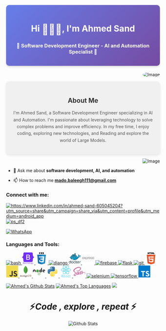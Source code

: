 <div style="background: linear-gradient(135deg, #667eea 0%, #764ba2 100%); border-radius: 10px; box-shadow: 0 4px 6px rgba(0, 0, 0, 0.1), 0 1px 3px rgba(0, 0, 0, 0.08); padding: 20px; margin-bottom: 20px;">
  <h1 style="text-align: center; color: #fff;">Hi <span style="font-size: 1.2em; vertical-align: middle;">✋🏻👀</span>, I'm Ahmed Sand</h1>
  <h3 style="text-align: center; color: #fff;">🚀 Software Development Engineer - AI and Automation Specialist 🤖</h3>
</div>
<p align="right">
  <img src="https://camo.githubusercontent.com/7de37139d0b4c1ce40865e799b446c0e963a3dd8fb68d239707237c40604fa3d/68747470733a2f2f63646e2e6472696262626c652e636f6d2f75736572732f3733303730332f73637265656e73686f74732f363538313234332f6176656e746f2e676966" alt="Image" width="200" style="border-radius: 50%;">
</p>


<div style="background-color: #f0f0f0; padding: 20px; border-radius: 10px; box-shadow: 0 4px 8px rgba(0, 0, 0, 0.1);">
  <h2 style="color: #333; text-align: center;">About Me</h2>
  <p style="color: #555; text-align: center; line-height: 1.6;">I'm Ahmed Sand, a Software Development Engineer specializing in AI and Automation. I'm passionate about leveraging technology to solve complex problems and improve efficiency. In my free time, I enjoy coding, exploring new technologies, and Reading and explore the world of Large Models.</p>
</div>




<p align="right">
  <img src="https://repository-images.githubusercontent.com/588181932/e36ec678-7984-4cdd-8e4c-a3932772ff8e" alt="Image">
</p>

- 💬 Ask me about **software development, AI, and automation**

- 📫 How to reach me **mado.baleegh111@gmail.com**

<h3 align="left">Connect with me:</h3>
<p align="left">
<a href="https://linkedin.com/in/https://www.linkedin.com/in/ahmed-sand-605045204?utm_source=share&utm_campaign=share_via&utm_content=profile&utm_medium=android_app" target="blank"><img align="center" src="https://raw.githubusercontent.com/rahuldkjain/github-profile-readme-generator/master/src/images/icons/Social/linked-in-alt.svg" alt="https://www.linkedin.com/in/ahmed-sand-605045204?utm_source=share&utm_campaign=share_via&utm_content=profile&utm_medium=android_app" height="30" width="40" /></a>
<a href="https://instagram.com/ps_df2" target="blank"><img align="center" src="https://raw.githubusercontent.com/rahuldkjain/github-profile-readme-generator/master/src/images/icons/Social/instagram.svg" alt="ps_df2" height="30" width="40" /></a>
</p>
<a href="https://wa.me/201270240305" target="_blank">
  <img align="center" src="https://i.ibb.co/DGLpYss/whatsapp-icon.png" alt="WhatsApp" height="30" width="30" />
</a>


<h3 align="left">Languages and Tools:</h3>
<p align="left"> <a href="https://www.gnu.org/software/bash/" target="_blank" rel="noreferrer"> <img src="https://www.vectorlogo.zone/logos/gnu_bash/gnu_bash-icon.svg" alt="bash" width="40" height="40"/> </a> <a href="https://getbootstrap.com" target="_blank" rel="noreferrer"> <img src="https://raw.githubusercontent.com/devicons/devicon/master/icons/bootstrap/bootstrap-plain-wordmark.svg" alt="bootstrap" width="40" height="40"/> </a> <a href="https://www.w3schools.com/css/" target="_blank" rel="noreferrer"> <img src="https://raw.githubusercontent.com/devicons/devicon/master/icons/css3/css3-original-wordmark.svg" alt="css3" width="40" height="40"/> </a> <a href="https://www.djangoproject.com/" target="_blank" rel="noreferrer"> <img src="https://cdn.worldvectorlogo.com/logos/django.svg" alt="django" width="40" height="40"/> </a> <a href="https://www.docker.com/" target="_blank" rel="noreferrer"> <img src="https://raw.githubusercontent.com/devicons/devicon/master/icons/docker/docker-original-wordmark.svg" alt="docker" width="40" height="40"/> </a> <a href="https://expressjs.com" target="_blank" rel="noreferrer"> <img src="https://raw.githubusercontent.com/devicons/devicon/master/icons/express/express-original-wordmark.svg" alt="express" width="40" height="40"/> </a> <a href="https://firebase.google.com/" target="_blank" rel="noreferrer"> <img src="https://www.vectorlogo.zone/logos/firebase/firebase-icon.svg" alt="firebase" width="40" height="40"/> </a> <a href="https://flask.palletsprojects.com/" target="_blank" rel="noreferrer"> <img src="https://www.vectorlogo.zone/logos/pocoo_flask/pocoo_flask-icon.svg" alt="flask" width="40" height="40"/> </a> <a href="https://git-scm.com/" target="_blank" rel="noreferrer"> <img src="https://www.vectorlogo.zone/logos/git-scm/git-scm-icon.svg" alt="git" width="40" height="40"/> </a> <a href="https://www.w3.org/html/" target="_blank" rel="noreferrer"> <img src="https://raw.githubusercontent.com/devicons/devicon/master/icons/html5/html5-original-wordmark.svg" alt="html5" width="40" height="40"/> </a> <a href="https://developer.mozilla.org/en-US/docs/Web/JavaScript" target="_blank" rel="noreferrer"> <img src="https://raw.githubusercontent.com/devicons/devicon/master/icons/javascript/javascript-original.svg" alt="javascript" width="40" height="40"/> </a> <a href="https://www.mongodb.com/" target="_blank" rel="noreferrer"> <img src="https://raw.githubusercontent.com/devicons/devicon/master/icons/mongodb/mongodb-original-wordmark.svg" alt="mongodb" width="40" height="40"/> </a> <a href="https://nodejs.org" target="_blank" rel="noreferrer"> <img src="https://raw.githubusercontent.com/devicons/devicon/master/icons/nodejs/nodejs-original-wordmark.svg" alt="nodejs" width="40" height="40"/> </a> <a href="https://www.python.org" target="_blank" rel="noreferrer"> <img src="https://raw.githubusercontent.com/devicons/devicon/master/icons/python/python-original.svg" alt="python" width="40" height="40"/> </a> <a href="https://reactjs.org/" target="_blank" rel="noreferrer"> <img src="https://raw.githubusercontent.com/devicons/devicon/master/icons/react/react-original-wordmark.svg" alt="react" width="40" height="40"/> </a> <a href="https://sass-lang.com" target="_blank" rel="noreferrer"> <img src="https://raw.githubusercontent.com/devicons/devicon/master/icons/sass/sass-original.svg" alt="sass" width="40" height="40"/> </a> <a href="https://www.selenium.dev" target="_blank" rel="noreferrer"> <img src="https://raw.githubusercontent.com/detain/svg-logos/780f25886640cef088af994181646db2f6b1a3f8/svg/selenium-logo.svg" alt="selenium" width="40" height="40"/> </a> <a href="https://www.tensorflow.org" target="_blank" rel="noreferrer"> <img src="https://www.vectorlogo.zone/logos/tensorflow/tensorflow-icon.svg" alt="tensorflow" width="40" height="40"/> </a> <a href="https://www.typescriptlang.org/" target="_blank" rel="noreferrer"> <img src="https://raw.githubusercontent.com/devicons/devicon/master/icons/typescript/typescript-original.svg" alt="typescript" width="40" height="40"/> </a> </p>

<a href="https://github.com/ahmex2"><img alt="Ahmed's Github Stats" src="https://github-readme-stats-sigma-five.vercel.app/api?username=ahmex2&show_icons=true&count_private=true&theme=react&hide_border=true&bg_color=0D1117" /></a>
<a href="https://github.com/ahmex2"><img alt="Ahmed's Top Languages" src="https://github-readme-stats-sigma-five.vercel.app/api/top-langs/?username=ahmex2&langs_count=8&count_private=true&layout=compact&theme=react&hide_border=true&bg_color=0D1117" width="300px"/></a>
<a href="https://stats.hyochan.dev/en/stats/ahmex2"><img src="https://stats.hyochan.dev/api/github-stats?login=ahmex2" width="600" /></a>
<h1 align='center'>⚡️<i>Code , explore , repeat </i>⚡️</h1>

<p align="center">
        <img src="https://steamuserimages-a.akamaihd.net/ugc/840330163393011921/48BF4C136A3D95F94B7EC9E1C828915B4775909A/?imw=5000&imh=5000&ima=fit&impolicy=Letterbox&imcolor=%23000000&letterbox=false" alt="Github Stats" />
</p>